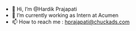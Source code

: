 - 👋 Hi, I’m @Hardik Prajapati
- 👀 I’m currently working as Intern at Acumen
- 📫 How to reach me : hprajapati@chuckads.com 

<!---
HardikAcumen/HardikAcumen is a ✨ special ✨ repository because its `README.md` (this file) appears on your GitHub profile.
You can click the Preview link to take a look at your changes.
--->
